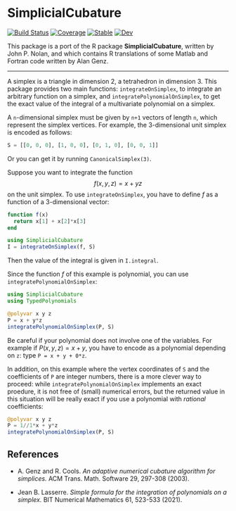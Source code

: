 # SimplicialCubature

[![Build Status](https://github.com/stla/SimplicialCubature.jl/actions/workflows/test.yml/badge.svg?branch=main)](https://github.com/stla/SimplicialCubature.jl/actions/workflows/test.yml?query=branch%3Amain)
[![Coverage](https://codecov.io/gh/stla/SimplicialCubature.jl/branch/main/graph/badge.svg)](https://codecov.io/gh/stla/SimplicialCubature.jl)
[![Stable](https://img.shields.io/badge/docs-stable-blue.svg)](https://stla.github.io/SimplicialCubature.jl/stable)
[![Dev](https://img.shields.io/badge/docs-dev-blue.svg)](https://stla.github.io/SimplicialCubature.jl/dev)

This package is a port of the R package **SimplicialCubature**, 
written by John P. Nolan, and which contains R translations of 
some Matlab and Fortran code written by Alan Genz.

___

A simplex is a triangle in dimension 2, a tetrahedron in dimension 3. 
This package provides two main functions: `integrateOnSimplex`, to integrate 
an arbitrary function on a simplex, and `integratePolynomialOnSimplex`, to 
get the exact value of the integral of a multivariate polynomial on a 
simplex.

A `n`-dimensional simplex must be given by `n+1` vectors of length `n`, 
which represent the simplex vertices. For example, the 3-dimensional 
unit simplex is encoded as follows:

```julia
S = [[0, 0, 0], [1, 0, 0], [0, 1, 0], [0, 0, 1]]
```

Or you can get it by running `CanonicalSimplex(3)`.

Suppose you want to integrate the function 
$$f(x, y ,z) = x + yz$$
on the unit simplex. To use `integrateOnSimplex`, you have to define $f$ 
as a function of a 3-dimensional vector:

```julia
function f(x)
  return x[1] + x[2]*x[3]
end

using SimplicialCubature
I = integrateOnSimplex(f, S)
```

Then the value of the integral is given in `I.integral`.

Since the function $f$ of this example is polynomial, you can use 
`integratePolynomialOnSimplex`:

```julia
using SimplicialCubature
using TypedPolynomials

@polyvar x y z
P = x + y*z
integratePolynomialOnSimplex(P, S)
```

Be careful if your polynomial does not involve one of the variables. 
For example if $P(x, y, z) = x + y$, you have to encode as a polynomial 
depending on `z`: type `P = x + y + 0*z`.

In addition, on this example where the vertex coordinates of `S` and the 
coefficients of `P` are integer numbers, there is a more clever way to 
proceed: while `integratePolynomialOnSimplex` implements an exact proedure, 
it is not free of (small) numerical errors, but the returned value in this 
situation will be really exact if you use a polynomial with *rational* 
coefficients:

```julia
@polyvar x y z
P = 1//1*x + y*z
integratePolynomialOnSimplex(P, S)
```


## References

- A. Genz and R. Cools. 
*An adaptive numerical cubature algorithm for simplices.* 
ACM Trans. Math. Software 29, 297-308 (2003).

- Jean B. Lasserre.
*Simple formula for the integration of polynomials on a simplex.* 
BIT Numerical Mathematics 61, 523-533 (2021).
